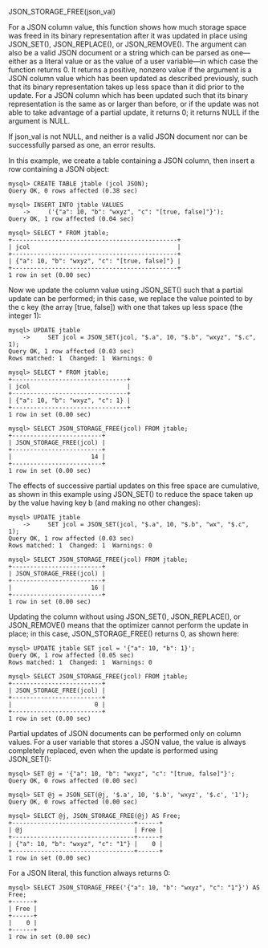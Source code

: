 JSON_STORAGE_FREE(json_val)

For a JSON column value, this function shows how much storage space was freed in its binary representation after it was updated in place using JSON_SET(), JSON_REPLACE(), or JSON_REMOVE(). The argument can also be a valid JSON document or a string which can be parsed as one—either as a literal value or as the value of a user variable—in which case the function returns 0. It returns a positive, nonzero value if the argument is a JSON column value which has been updated as described previously, such that its binary representation takes up less space than it did prior to the update. For a JSON column which has been updated such that its binary representation is the same as or larger than before, or if the update was not able to take advantage of a partial update, it returns 0; it returns NULL if the argument is NULL.

If json_val is not NULL, and neither is a valid JSON document nor can be successfully parsed as one, an error results.

In this example, we create a table containing a JSON column, then insert a row containing a JSON object:

```
mysql> CREATE TABLE jtable (jcol JSON);
Query OK, 0 rows affected (0.38 sec)

mysql> INSERT INTO jtable VALUES
    ->     ('{"a": 10, "b": "wxyz", "c": "[true, false]"}');
Query OK, 1 row affected (0.04 sec)

mysql> SELECT * FROM jtable;
+----------------------------------------------+
| jcol                                         |
+----------------------------------------------+
| {"a": 10, "b": "wxyz", "c": "[true, false]"} |
+----------------------------------------------+
1 row in set (0.00 sec)
```

Now we update the column value using JSON_SET() such that a partial update can be performed; in this case, we replace the value pointed to by the c key (the array [true, false]) with one that takes up less space (the integer 1):

```
mysql> UPDATE jtable
    ->     SET jcol = JSON_SET(jcol, "$.a", 10, "$.b", "wxyz", "$.c", 1);
Query OK, 1 row affected (0.03 sec)
Rows matched: 1  Changed: 1  Warnings: 0

mysql> SELECT * FROM jtable;
+--------------------------------+
| jcol                           |
+--------------------------------+
| {"a": 10, "b": "wxyz", "c": 1} |
+--------------------------------+
1 row in set (0.00 sec)

mysql> SELECT JSON_STORAGE_FREE(jcol) FROM jtable;
+-------------------------+
| JSON_STORAGE_FREE(jcol) |
+-------------------------+
|                      14 |
+-------------------------+
1 row in set (0.00 sec)
```

The effects of successive partial updates on this free space are cumulative, as shown in this example using JSON_SET() to reduce the space taken up by the value having key b (and making no other changes):

```
mysql> UPDATE jtable
    ->     SET jcol = JSON_SET(jcol, "$.a", 10, "$.b", "wx", "$.c", 1);
Query OK, 1 row affected (0.03 sec)
Rows matched: 1  Changed: 1  Warnings: 0

mysql> SELECT JSON_STORAGE_FREE(jcol) FROM jtable;
+-------------------------+
| JSON_STORAGE_FREE(jcol) |
+-------------------------+
|                      16 |
+-------------------------+
1 row in set (0.00 sec)
```

Updating the column without using JSON_SET(), JSON_REPLACE(), or JSON_REMOVE() means that the optimizer cannot perform the update in place; in this case, JSON_STORAGE_FREE() returns 0, as shown here:


```
mysql> UPDATE jtable SET jcol = '{"a": 10, "b": 1}';
Query OK, 1 row affected (0.05 sec)
Rows matched: 1  Changed: 1  Warnings: 0

mysql> SELECT JSON_STORAGE_FREE(jcol) FROM jtable;
+-------------------------+
| JSON_STORAGE_FREE(jcol) |
+-------------------------+
|                       0 |
+-------------------------+
1 row in set (0.00 sec)
```

Partial updates of JSON documents can be performed only on column values. For a user variable that stores a JSON value, the value is always completely replaced, even when the update is performed using JSON_SET():

```
mysql> SET @j = '{"a": 10, "b": "wxyz", "c": "[true, false]"}';
Query OK, 0 rows affected (0.00 sec)

mysql> SET @j = JSON_SET(@j, '$.a', 10, '$.b', 'wxyz', '$.c', '1');
Query OK, 0 rows affected (0.00 sec)

mysql> SELECT @j, JSON_STORAGE_FREE(@j) AS Free;
+----------------------------------+------+
| @j                               | Free |
+----------------------------------+------+
| {"a": 10, "b": "wxyz", "c": "1"} |    0 |
+----------------------------------+------+
1 row in set (0.00 sec)
```

For a JSON literal, this function always returns 0:

```
mysql> SELECT JSON_STORAGE_FREE('{"a": 10, "b": "wxyz", "c": "1"}') AS Free;
+------+
| Free |
+------+
|    0 |
+------+
1 row in set (0.00 sec)
```

